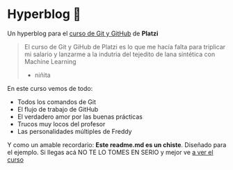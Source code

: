 # Hyperblog 💚
Un hyperblog para el [curso de Git y GitHub](https://platzi.com/clases/git-github/) de **Platzi**
> El curso de Git y GiHub de Platzi es lo que me hacía falta para triplicar mi salario y lanzarme a la indutria del tejedito de lana sintética con Machine Learning
> - niñita

En este curso vemos de todo:
* Todos los comandos de Git
* El flujo de trabajo de GitHub
* El verdadero amor por las buenas prácticas
* Trucos muy locos del profesor
* Las personalidades múltiples de Freddy

Y como un amable recordario: **Este readme.md es un chiste**. Diseñado para el ejemplo. Si llegas acá NO TE LO TOMES EN SERIO y mejor ve [a ver el curso](https://platzi.com/clases/git-github/ "a ver el curso")